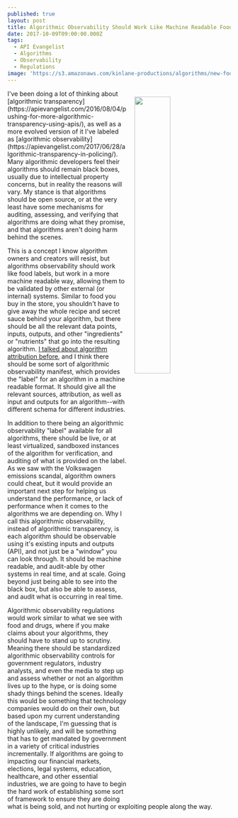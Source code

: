 ```yaml
---
published: true
layout: post
title: Algorithmic Observability Should Work Like Machine Readable Food Labels
date: 2017-10-09T09:00:00.000Z
tags:
  - API Evangelist
  - Algorithms
  - Observability
  - Regulations
image: 'https://s3.amazonaws.com/kinlane-productions/algorithms/new-food-labels.jpg'
---
```

<p><img src="https://s3.amazonaws.com/kinlane-productions/algorithms/new-food-labels.jpg" align="right" width="40%" style="padding: 15px;" /></p>I've been doing a lot of thinking about [algorithmic transparency](https://apievangelist.com/2016/08/04/pushing-for-more-algorithmic-transparency-using-apis/), as well as a more evolved version of it I've labeled as [algorithmic observability](https://apievangelist.com/2017/06/28/algorithmic-transparency-in-policing/). Many algorithmic developers feel their algorithms should remain black boxes, usually due to intellectual property concerns, but in reality the reasons will vary. My stance is that algorithms should be open source, or at the very least have some mechanisms for auditing, assessing, and verifying that algorithms are doing what they promise, and that algorithms aren't doing harm behind the scenes.

This is a concept I know algorithm owners and creators will resist, but algorithms observability should work like food labels, but work in a more machine readable way, allowing them to be validated by other external (or internal) systems. Similar to food you buy in the store, you shouldn't have to give away the whole recipe and secret sauce behind your algorithm, but there should be all the relevant data points, inputs, outputs, and other "ingredients" or "nutrients" that go into the resulting algorithm. [I talked about algorithm attribution before](http://apievangelist.com/2016/01/04/api-definition-origin-validation-and-attribution/), and I think there should be some sort of algorithmic observability manifest, which provides the "label" for an algorithm in a machine readable format. It should give all the relevant sources, attribution, as well as input and outputs for an algorithm--with different schema for different industries.

In addition to there being an algorithmic observability "label" available for all algorithms, there should be live, or at least virtualized, sandboxed instances of the algorithm for verification, and auditing of what is provided on the label. As we saw with the Volkswagen emissions scandal, algorithm owners could cheat, but it would provide an important next step for helping us understand the performance, or lack of performance when it comes to the algorithms we are depending on. Why I call this algorithmic observability, instead of algorithmic transparency, is each algorithm should be observable using it's existing inputs and outputs (API), and not just be a "window" you can look through. It should be machine readable, and audit-able by other systems in real time, and at scale. Going beyond just being able to see into the black box, but also be able to assess, and audit what is occurring in real time.

Algorithmic observability regulations would work similar to what we see with food and drugs, where if you make claims about your algorithms, they should have to stand up to scrutiny. Meaning there should be standardized algorithmic observability controls for government regulators, industry analysts, and even the media to step up and assess whether or not an algorithm lives up to the hype, or is doing some shady things behind the scenes. Ideally this would be something that technology companies would do on their own, but based upon my current understanding of the landscape, I'm guessing that is highly unlikely, and will be something that has to get mandated by government in a variety of critical industries incrementally. If algorithms are going to impacting our financial markets, elections, legal systems, education, healthcare, and other essential industries, we are going to have to begin the hard work of establishing some sort of framework to ensure they are doing what is being sold, and not hurting or exploiting people along the way.
